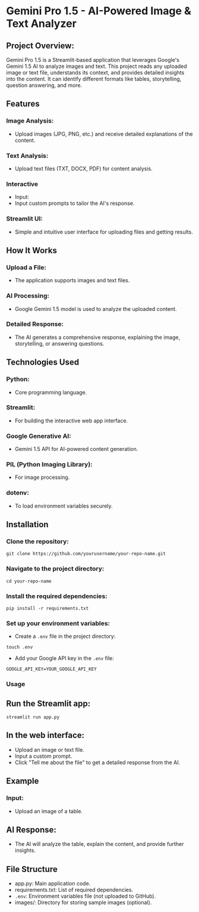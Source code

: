 # Gemini Pro 1.5 - AI-Powered Image & Text Analyzer

## Project Overview:
Gemini Pro 1.5 is a Streamlit-based application that leverages Google's Gemini 1.5 AI to analyze images and text. This project reads any uploaded image or text file, understands its context, and provides detailed insights into the content. It can identify different formats like tables, storytelling, question answering, and more.

## Features
  ### Image Analysis: 
  - Upload images (JPG, PNG, etc.) and receive detailed explanations of the content.
  ### Text Analysis: 
  - Upload text files (TXT, DOCX, PDF) for content analysis.
  ### Interactive 
  - Input: 
  - Input custom prompts to tailor the AI's response.
  ### Streamlit UI: 
  - Simple and intuitive user interface for uploading files and getting results.
## How It Works
  ### Upload a File: 
  - The application supports images and text files.
  ### AI Processing: 
  - Google Gemini 1.5 model is used to analyze the uploaded content.
  ### Detailed Response: 
  - The AI generates a comprehensive response, explaining the image, storytelling, or answering questions.
## Technologies Used
  ### Python: 
  - Core programming language.
  ### Streamlit: 
  - For building the interactive web app interface.
  ### Google Generative AI: 
  - Gemini 1.5 API for AI-powered content generation.
  ### PIL (Python Imaging Library): 
  - For image processing.
  ### dotenv:
  - To load environment variables securely.
## Installation
  ### Clone the repository:
  ```
  git clone https://github.com/yourusername/your-repo-name.git
  ```
  ### Navigate to the project directory:
  ```
  cd your-repo-name
  ```
  ### Install the required dependencies:
  ```
  pip install -r requirements.txt
  ```
  ### Set up your environment variables:
  - Create a `.env` file in the project directory:
  ```
  touch .env
  ```
  - Add your Google API key in the `.env` file:
  ```
  GOOGLE_API_KEY=YOUR_GOOGLE_API_KEY
  ```
### Usage
  ## Run the Streamlit app:
  
  ```
  streamlit run app.py
  ```
  
## In the web interface:
- Upload an image or text file.
- Input a custom prompt.
- Click "Tell me about the file" to get a detailed response from the AI.
## Example
  ### Input:
  - Upload an image of a table.

## AI Response:
- The AI will analyze the table, explain the content, and provide further insights.

## File Structure

- app.py: Main application code.
- requirements.txt: List of required dependencies.
- `.env`: Environment variables file (not uploaded to GitHub).
- images/: Directory for storing sample images (optional).
